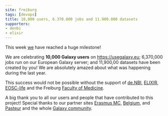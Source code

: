```yaml
---
site: freiburg
tags: [devops]
title: 10,000 users, 6.370.000 jobs and 11.900.000 datasets
supporters:
- denbi
- elixir
---
```


This week [we](/freiburg/people) have reached a huge milestone! 

We are celebrating **10,000 Galaxy users** on https://usegalaxy.eu; 6,370,000 jobs run on our European Galaxy server; and 11,900,00 datasets have been created by you! We are absolutely amazed about what was happening during the last year.

This success would not be possible without the support of [de.NBI](https://www.denbi.de/), [ELIXIR](http://elixir-europe.org/), [EOSC-life](https://www.eosc-portal.eu/eosc-life) and the Freiburg [Faculty of Medicine](http://www.med.uni-freiburg.de).

A big thank you to all our users and people that have contributed to this project! Special thanks to our partner sites [Erasmus MC](https://galaxyproject.eu/erasmusmc/), [Belgium](https://galaxyproject.eu/vib/), and [Pasteur](https://galaxyproject.eu/pasteur/) and the whole [Galaxy community](https://galaxyproject.org/community/).
